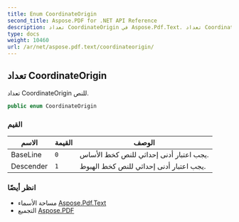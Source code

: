 ```yaml
---
title: Enum CoordinateOrigin
second_title: Aspose.PDF for .NET API Reference
description: تعداد CoordinateOrigin في Aspose.Pdf.Text. تعداد CoordinateOrigin للنص
type: docs
weight: 10460
url: /ar/net/aspose.pdf.text/coordinateorigin/
---
```

## تعداد CoordinateOrigin

تعداد CoordinateOrigin للنص.

```csharp
public enum CoordinateOrigin
```

### القيم

| الاسم | القيمة | الوصف |
| --- | --- | --- |
| BaseLine | `0` | يجب اعتبار أدنى إحداثي للنص كخط الأساس. |
| Descender | `1` | يجب اعتبار أدنى إحداثي للنص كخط الهبوط. |

### انظر أيضًا

* مساحة الأسماء [Aspose.Pdf.Text](../../aspose.pdf.text/)
* التجميع [Aspose.PDF](../../)